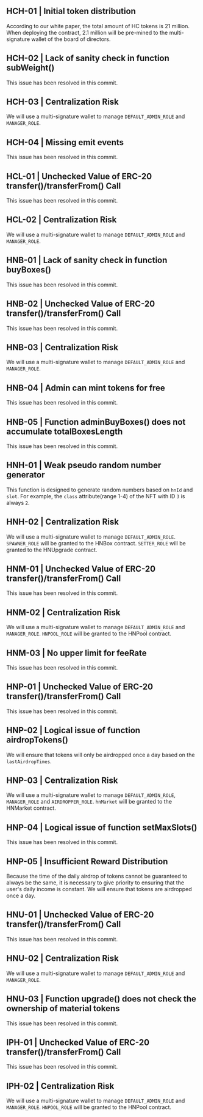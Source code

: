 ## HCH-01 | Initial token distribution

According to our white paper, the total amount of HC tokens is 21 million. When deploying the contract, 2.1 million will be pre-mined to the multi-signature wallet of the board of directors.

## HCH-02 | Lack of sanity check in function subWeight()

This issue has been resolved in this commit.

## HCH-03 | Centralization Risk

We will use a multi-signature wallet to manage `DEFAULT_ADMIN_ROLE` and `MANAGER_ROLE`.

## HCH-04 | Missing emit events

This issue has been resolved in this commit.

## HCL-01 | Unchecked Value of ERC-20 transfer()/transferFrom() Call

This issue has been resolved in this commit.

## HCL-02 | Centralization Risk

We will use a multi-signature wallet to manage `DEFAULT_ADMIN_ROLE` and `MANAGER_ROLE`.

## HNB-01 | Lack of sanity check in function buyBoxes()

This issue has been resolved in this commit.

## HNB-02 | Unchecked Value of ERC-20 transfer()/transferFrom() Call

This issue has been resolved in this commit.

## HNB-03 | Centralization Risk

We will use a multi-signature wallet to manage `DEFAULT_ADMIN_ROLE` and `MANAGER_ROLE`.

## HNB-04 | Admin can mint tokens for free

This issue has been resolved in this commit.

## HNB-05 | Function adminBuyBoxes() does not accumulate totalBoxesLength

This issue has been resolved in this commit.

## HNH-01 | Weak pseudo random number generator

This function is designed to generate random numbers based on `hnId` and `slot`. For example, the `class` attribute(range 1-4) of the NFT with ID `3` is always `2`.

## HNH-02 | Centralization Risk

We will use a multi-signature wallet to manage `DEFAULT_ADMIN_ROLE`.
`SPAWNER_ROLE` will be granted to the HNBox contract.
`SETTER_ROLE` will be granted to the HNUpgrade contract.

## HNM-01 | Unchecked Value of ERC-20 transfer()/transferFrom() Call

This issue has been resolved in this commit.

## HNM-02 | Centralization Risk

We will use a multi-signature wallet to manage `DEFAULT_ADMIN_ROLE` and `MANAGER_ROLE`.
`HNPOOL_ROLE` will be granted to the HNPool contract.

## HNM-03 | No upper limit for feeRate

This issue has been resolved in this commit.

## HNP-01 | Unchecked Value of ERC-20 transfer()/transferFrom() Call

This issue has been resolved in this commit.

## HNP-02 | Logical issue of function airdropTokens()

We will ensure that tokens will only be airdropped once a day based on the `lastAirdropTimes`.

## HNP-03 | Centralization Risk

We will use a multi-signature wallet to manage `DEFAULT_ADMIN_ROLE`, `MANAGER_ROLE` and `AIRDROPPER_ROLE`.
`hnMarket` will be granted to the HNMarket contract.

## HNP-04 | Logical issue of function setMaxSlots()

This issue has been resolved in this commit.

## HNP-05 | Insufficient Reward Distribution

Because the time of the daily airdrop of tokens cannot be guaranteed to always be the same, it is necessary to give priority to ensuring that the user's daily income is constant. We will ensure that tokens are airdropped once a day.

## HNU-01 | Unchecked Value of ERC-20 transfer()/transferFrom() Call

This issue has been resolved in this commit.

## HNU-02 | Centralization Risk

We will use a multi-signature wallet to manage `DEFAULT_ADMIN_ROLE` and `MANAGER_ROLE`.

## HNU-03 | Function upgrade() does not check the ownership of material tokens

This issue has been resolved in this commit.

## IPH-01 | Unchecked Value of ERC-20 transfer()/transferFrom() Call

This issue has been resolved in this commit.

## IPH-02 | Centralization Risk

We will use a multi-signature wallet to manage `DEFAULT_ADMIN_ROLE` and `MANAGER_ROLE`.
`HNPOOL_ROLE` will be granted to the HNPool contract.
